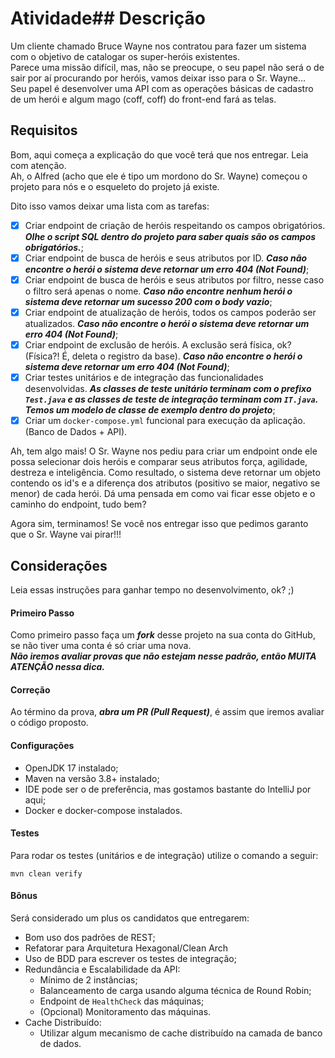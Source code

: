 # Atividade## Descrição
Um cliente chamado Bruce Wayne nos contratou para fazer um sistema com o objetivo de catalogar os super-heróis existentes.
</br>
Parece uma missão difícil, mas, não se preocupe, o seu papel não será o de sair por aí procurando por heróis, vamos deixar isso para o Sr. Wayne...
</br>
Seu papel é desenvolver uma API com as operações básicas de cadastro de um herói e algum mago (coff, coff) do front-end fará as telas.
</br>

## Requisitos
Bom, aqui começa a explicação do que você terá que nos entregar. Leia com atenção.
</br>
Ah, o Alfred (acho que ele é tipo um mordono do Sr. Wayne) começou o projeto para nós e o esqueleto do projeto já existe.
<p> Dito isso vamos deixar uma lista com as tarefas:

- [x] Criar endpoint de criação de heróis respeitando os campos obrigatórios. ***Olhe o script SQL dentro do projeto para saber quais são os campos obrigatórios.***;
- [x] Criar endpoint de busca de heróis e seus atributos por ID. ***Caso não encontre o herói o sistema deve retornar um erro 404 (Not Found)***;
- [x] Criar endpoint de busca de heróis e seus atributos por filtro, nesse caso o filtro será apenas o nome. ***Caso não encontre nenhum herói o sistema deve retornar um sucesso 200 com o body vazio***;
- [x] Criar endpoint de atualização de heróis, todos os campos poderão ser atualizados. ***Caso não encontre o herói o sistema deve retornar um erro 404 (Not Found)***;
- [x] Criar endpoint de exclusão de heróis. A exclusão será física, ok? (Física?! É, deleta o registro da base). ***Caso não encontre o herói o sistema deve retornar um erro 404 (Not Found)***;
- [x] Criar testes unitários e de integração das funcionalidades desenvolvidas. ***As classes de teste unitário terminam com o prefixo `Test.java` e as classes de teste de integração terminam com `IT.java`. Temos um modelo de classe de exemplo dentro do projeto***; 
- [x] Criar um `docker-compose.yml` funcional para execução da aplicação. (Banco de Dados + API).

Ah, tem algo mais! O Sr. Wayne nos pediu para criar um endpoint onde ele possa selecionar dois heróis e comparar seus atributos força, agilidade, destreza e inteligência. Como resultado, o sistema deve retornar um objeto contendo os id's e a diferença dos atributos (positivo se maior, negativo se menor) de cada herói. Dá uma pensada em como vai ficar esse objeto e o caminho do endpoint, tudo bem?
<p>
Agora sim, terminamos! Se você nos entregar isso que pedimos garanto que o Sr. Wayne vai pirar!!!

## Considerações
Leia essas instruções para ganhar tempo no desenvolvimento, ok? ;)
</br>
#### Primeiro Passo
Como primeiro passo faça um ***fork*** desse projeto na sua conta do GitHub, se não tiver uma conta é só criar uma nova.
</br>
***Não iremos avaliar provas que não estejam nesse padrão, então MUITA ATENÇÃO nessa dica.***
#### Correção
Ao término da prova, ***abra um PR (Pull Request)***, é assim que iremos avaliar o código proposto.
#### Configurações
- OpenJDK 17 instalado;
- Maven na versão 3.8+ instalado;
- IDE pode ser o de preferência, mas gostamos bastante do IntelliJ por aqui;
- Docker e docker-compose instalados.

#### Testes
Para rodar os testes (unitários e de integração) utilize o comando a seguir:
```
mvn clean verify
```

#### Bônus
Será considerado um plus os candidatos que entregarem:
- Bom uso dos padrões de REST;
- Refatorar para Arquitetura Hexagonal/Clean Arch
- Uso de BDD para escrever os testes de integração;
- Redundância e Escalabilidade da API:
    - Mínimo de 2 instâncias;
    - Balanceamento de carga usando alguma técnica de Round Robin;
    - Endpoint de `HealthCheck` das máquinas;
    - (Opcional) Monitoramento das máquinas.
- Cache Distribuído:
    - Utilizar algum mecanismo de cache distribuído na camada de banco de dados. 
 
